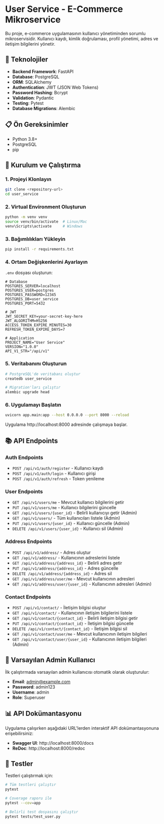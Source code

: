 # User Service - E-Commerce Mikroservice

Bu proje, e-commerce uygulamasının kullanıcı yönetiminden sorumlu mikroservisidir. Kullanıcı kaydı, kimlik doğrulaması, profil yönetimi, adres ve iletişim bilgilerini yönetir.

## 🚀 Teknolojiler

- **Backend Framework**: FastAPI
- **Database**: PostgreSQL
- **ORM**: SQLAlchemy
- **Authentication**: JWT (JSON Web Tokens)
- **Password Hashing**: Bcrypt
- **Validation**: Pydantic
- **Testing**: Pytest
- **Database Migrations**: Alembic

## 📋 Ön Gereksinimler

- Python 3.8+
- PostgreSQL
- pip

## 🔧 Kurulum ve Çalıştırma

### 1. Projeyi Klonlayın

```bash
git clone <repository-url>
cd user_service
```

### 2. Virtual Environment Oluşturun

```bash
python -m venv venv
source venv/bin/activate  # Linux/Mac
venv\Scripts\activate     # Windows
```

### 3. Bağımlılıkları Yükleyin

```bash
pip install -r requirements.txt
```

### 4. Ortam Değişkenlerini Ayarlayın

`.env` dosyası oluşturun:

```env
# Database
POSTGRES_SERVER=localhost
POSTGRES_USER=postgres
POSTGRES_PASSWORD=12345
POSTGRES_DB=user_service
POSTGRES_PORT=5432

# JWT
JWT_SECRET_KEY=your-secret-key-here
JWT_ALGORITHM=HS256
ACCESS_TOKEN_EXPIRE_MINUTES=30
REFRESH_TOKEN_EXPIRE_DAYS=7

# Application
PROJECT_NAME="User Service"
VERSION="1.0.0"
API_V1_STR="/api/v1"
```

### 5. Veritabanını Oluşturun

```bash
# PostgreSQL'de veritabanı oluştur
createdb user_service

# Migration'ları çalıştır
alembic upgrade head
```

### 6. Uygulamayı Başlatın

```bash
uvicorn app.main:app --host 0.0.0.0 --port 8000 --reload
```

Uygulama http://localhost:8000 adresinde çalışmaya başlar.

## 📚 API Endpoints

### Auth Endpoints

- `POST /api/v1/auth/register` - Kullanıcı kaydı
- `POST /api/v1/auth/login` - Kullanıcı girişi
- `POST /api/v1/auth/refresh` - Token yenileme

### User Endpoints

- `GET /api/v1/users/me` - Mevcut kullanıcı bilgilerini getir
- `PUT /api/v1/users/me` - Kullanıcı bilgilerini güncelle
- `GET /api/v1/users/{user_id}` - Belirli kullanıcıyı getir (Admin)
- `GET /api/v1/users/` - Tüm kullanıcıları listele (Admin)
- `PUT /api/v1/users/{user_id}` - Kullanıcı güncelle (Admin)
- `DELETE /api/v1/users/{user_id}` - Kullanıcı sil (Admin)

### Address Endpoints

- `POST /api/v1/address/` - Adres oluştur
- `GET /api/v1/address/` - Kullanıcının adreslerini listele
- `GET /api/v1/address/{address_id}` - Belirli adres getir
- `PUT /api/v1/address/{address_id}` - Adres güncelle
- `DELETE /api/v1/address/{address_id}` - Adres sil
- `GET /api/v1/address/user/me` - Mevcut kullanıcının adresleri
- `GET /api/v1/address/user/{user_id}` - Kullanıcının adresleri (Admin)

### Contact Endpoints

- `POST /api/v1/contact/` - İletişim bilgisi oluştur
- `GET /api/v1/contact/` - Kullanıcının iletişim bilgilerini listele
- `GET /api/v1/contact/{contact_id}` - Belirli iletişim bilgisi getir
- `PUT /api/v1/contact/{contact_id}` - İletişim bilgisi güncelle
- `DELETE /api/v1/contact/{contact_id}` - İletişim bilgisi sil
- `GET /api/v1/contact/user/me` - Mevcut kullanıcının iletişim bilgileri
- `GET /api/v1/contact/user/{user_id}` - Kullanıcının iletişim bilgileri (Admin)

## 👤 Varsayılan Admin Kullanıcı

İlk çalıştırmada varsayılan admin kullanıcısı otomatik olarak oluşturulur:

- **Email**: admin@example.com
- **Password**: admin123
- **Username**: admin
- **Role**: Superuser

## 📊 API Dokümantasyonu

Uygulama çalışırken aşağıdaki URL'lerden interaktif API dokümantasyonuna erişebilirsiniz:

- **Swagger UI**: http://localhost:8000/docs
- **ReDoc**: http://localhost:8000/redoc

## 🧪 Testler

Testleri çalıştırmak için:

```bash
# Tüm testleri çalıştır
pytest

# Coverage raporu ile
pytest --cov=app

# Belirli test dosyasını çalıştır
pytest tests/test_user.py
```

